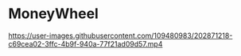 # MoneyWheel
 
https://user-images.githubusercontent.com/109480983/202871218-c69cea02-3ffc-4b9f-940a-77f21ad09d57.mp4
